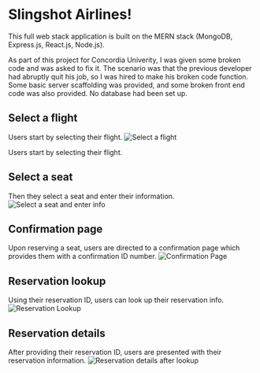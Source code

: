 <h1>Slingshot Airlines!</h1>

This full web stack application is built on the MERN stack (MongoDB, Express.js, React.js, Node.js).

As part of this project for Concordia Univerity, I was given some broken code and was asked to fix it. The scenario was that the previous developer had abruptly quit his job, so I was hired to make his broken code function. Some basic server scaffolding was provided, and some broken front end code was also provided. No database had been set up.


<h2>Select a flight</h2>

Users start by selecting their flight.
![Select a flight](https://user-images.githubusercontent.com/91158694/175190141-04a5b228-701f-4c4f-8902-ba74461b1ae9.png)

Users start by selecting their flight.


<h2>Select a seat</h2>

Then they select a seat and enter their information.
![Select a seat and enter info](https://user-images.githubusercontent.com/91158694/175430726-f47283c6-f3a2-4a70-99d1-a3686198d598.png)


<h2>Confirmation page</h2>

Upon reserving a seat, users are directed to a confirmation page which provides them with a confirmation ID number. 
![Confirmation Page](https://user-images.githubusercontent.com/91158694/175431071-26dab0cc-3781-4784-b415-864f9872e19c.png)


<h2>Reservation lookup</h2>

Using their reservation ID, users can look up their reservation info.
![Reservation Lookup](https://user-images.githubusercontent.com/91158694/175431222-dbc90c7b-fdac-4e3f-94fb-e2ee7d07ef67.png)


<h2>Reservation details</h2>

After providing their reservation ID, users are presented with their reservation information.
![Reservation details after lookup](https://user-images.githubusercontent.com/91158694/175433387-5e8e8a25-9236-4d9b-90b1-2853f45880d7.png)


